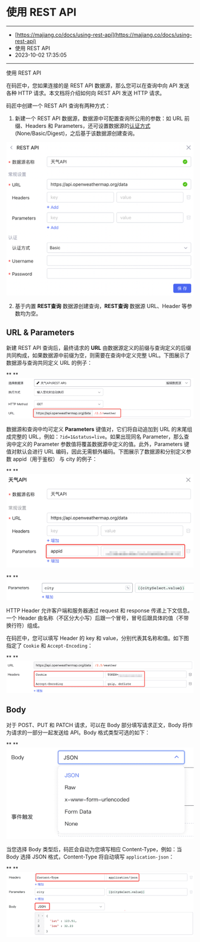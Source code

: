 # 使用 REST API

---

* [https://majiang.co/docs/using-rest-api](https://majiang.co/docs/using-rest-api)
* 使用 REST API
* 2023-10-02 17:35:05

---

使用 REST API

在码匠中，您如果连接的是 REST API 数据源，那么您可以在查询中向 API 发送各种 HTTP 请求。本文档将介绍如何向 REST API 发送 HTTP 请求。

码匠中创建一个 REST API 查询有两种方式：

1. 新建一个 REST API 数据源，数据源中可配置查询所公用的参数：如 URL 前缀、Headers 和 Parameters，还可设置数据源的[认证方式](https://majiang.co/docs/api/rest-api#%E8%AE%A4%E8%AF%81%E6%96%B9%E5%BC%8F) (None/Basic/Digest)，之后基于该数据源创建查询。

​![](assets/n1-20231002173506-7cyyhgg.png)​

2. 基于内置 **REST查询** 数据源创建查询，**REST查询** 数据源 URL、Header 等参数均为空。

## URL & Parameters

新建 REST API 查询后，最终请求的 **URL** 由数据源定义的前缀与查询定义的后缀共同构成，如果数据源中前缀为空，则需要在查询中定义完整 URL。下图展示了数据源与查询共同定义 URL 的例子：

**       **![URL](assets/URL-20231002173506-w17y43r.png "URL")[           ](https://majiang.co/static/7b7d51a14efc9a9f5db5b4457c3d07c7/21b4d/URL.png)

数据源和查询中均可定义 **Parameters** 键值对，它们将自动追加到 URL 的末尾组成完整的 URL，例如：`?id=1&status=live`​。如果出现同名 Parameter，那么查询中定义的 Parameter 参数值将覆盖数据源中定义的值。此外，Parameters 键值对默认会进行 URL 编码，因此无需额外编码。下图展示了数据源和分别定义参数 appid（用于鉴权） 与 city 的例子：

**       **![parameters](assets/parameters-20231002173506-50v9rf6.png "parameters")[           ](https://majiang.co/static/81a482be62defc0a44c7569ca9f69a51/21b4d/parameters.png)

**       **![city](assets/city-20231002173506-lp2o0fh.png "city")[           ](https://majiang.co/static/208e5a0e1df0a4824410af49f9ca833b/21b4d/city.png)

HTTP Header 允许客户端和服务器通过 request 和 response 传递上下文信息。一个 Header 由名称（不区分大小写）后跟一个冒号，冒号后跟具体的值（不带换行符）组成。

在码匠中，您可以填写 Header 的 key 和 value，分别代表其名称和值。如下图指定了 `Cookie`​ 和 `Accept-Encoding`​：

**       **![cookie](assets/cookie-20231002173506-yukio4k.png "cookie")[           ](https://majiang.co/static/b0f00ed7427bf1106ebb60ff91350d60/21b4d/cookie.png)

## Body

对于 POST、PUT 和 PATCH 请求，可以在 Body 部分填写请求正文，Body 将作为请求的一部分一起发送给 API。Body 格式类型可选的如下：

**       **![body](assets/body-20231002173506-c5f9dkv.png "body")[           ](https://majiang.co/static/d7a8db95cffc571ebd97aa71ff921ac7/84cc5/body.png)

当您选择 Body 类型后，码匠会自动为您填写相应 Content-Type，例如：当 Body 选择 JSON 格式，Content-Type 将自动填写 `application-json`​：

**       **![body2](assets/body2-20231002173506-8vp3upk.png "body2")[           ](https://majiang.co/static/cb84f9e681b2acb1e4658d058501bbd6/21b4d/body2.png)
